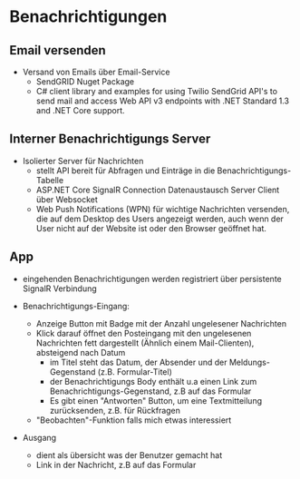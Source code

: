 # Benachrichtigungen

## Email versenden
  
- Versand von Emails über Email-Service
  - SendGRID Nuget Package
  - C# client library and examples for using Twilio SendGrid API's to send mail and access Web API v3 endpoints with .NET Standard 1.3 and .NET Core support.
    
  

## Interner Benachrichtigungs Server
- Isolierter Server für Nachrichten 
  - stellt API bereit für Abfragen und Einträge in die Benachrichtigungs-Tabelle
  - ASP.NET Core SignalR Connection Datenaustausch Server Client über Websocket 
  - Web Push Notifications (WPN) für wichtige Nachrichten versenden, 
    die auf dem Desktop des Users angezeigt werden, auch wenn der User nicht auf der Website ist oder den Browser geöffnet hat.
   
## App
- eingehenden Benachrichtigungen werden registriert über persistente SignalR Verbindung 
- Benachrichtigungs-Eingang: 
  - Anzeige Button mit Badge mit der Anzahl ungelesener Nachrichten
  - Klick darauf öffnet den Posteingang mit den ungelesenen Nachrichten fett 
    dargestellt (Ähnlich einem Mail-Clienten), absteigend nach Datum
    - im Titel steht das Datum, der Absender und der Meldungs-Gegenstand (z.B. Formular-Titel)
    - der Benachrichtigungs Body enthält u.a einen Link zum Benachrichtigungs-Gegenstand, z.B auf das Formular  
    - Es gibt einen "Antworten" Button, um eine Textmitteilung zurücksenden, z.B. für Rückfragen
  - "Beobachten"-Funktion falls mich etwas interessiert
  
- Ausgang
  - dient als übersicht was der Benutzer gemacht hat
  - Link in der Nachricht, z.B auf das Formular  

  
    
  